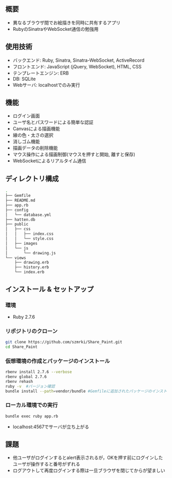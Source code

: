 ## 概要
- 異なるブラウザ間でお絵描きを同時に共有するアプリ
- RubyのSinatraやWebSocket通信の勉強用

## 使用技術
- バックエンド: Ruby, Sinatra, Sinatra-WebSocket, ActiveRecord  
- フロントエンド: JavaScript (jQuery, WebSocket), HTML, CSS
- テンプレートエンジン: ERB
- DB: SQLite
- Webサーバ: localhostでのみ実行

## 機能
- ログイン画面
- ユーザ名とパスワードによる簡単な認証
- Canvasによる描画機能
- 線の色・太さの選択
- 消しゴム機能
- 描画データの削除機能
- マウス操作による描画制御(マウスを押すと開始, 離すと保存)
- WebSocketによるリアルタイム通信

## ディレクトリ構成
~~~sh
.
├── Gemfile
├── README.md
├── app.rb
├── config
│   └── database.yml
├── hatten.db
├── public
│   ├── css
│   │   ├── index.css
│   │   └── style.css
│   ├── images
│   └── js
│       └── drawing.js
└── views
    ├── drawing.erb
    ├── history.erb
    └── index.erb
~~~

## インストール & セットアップ
### 環境
- Ruby 2.7.6

### リポジトリのクローン
~~~sh
git clone https://github.com/szmrki/Share_Paint.git
cd Share_Paint
~~~

### 仮想環境の作成とパッケージのインストール
~~~sh
rbenv install 2.7.6 --verbose
rbenv global 2.7.6
rbenv rehash
ruby -v  #バージョン確認
bundle install --path=vendor/bundle #Gemfileに追加されたパッケージのインストール
~~~

### ローカル環境での実行
~~~sh
bundle exec ruby app.rb
~~~
- localhost:4567でサーバが立ち上がる

## 課題
- 他ユーザがログインするとalert表示されるが，OKを押す前にログインしたユーザが操作すると番号がずれる
- ログアウトして再度ログインする際は一旦ブラウザを閉じてからが望ましい